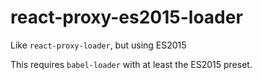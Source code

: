 # react-proxy-es2015-loader
Like `react-proxy-loader`, but using ES2015

This requires `babel-loader` with at least the ES2015 preset.
